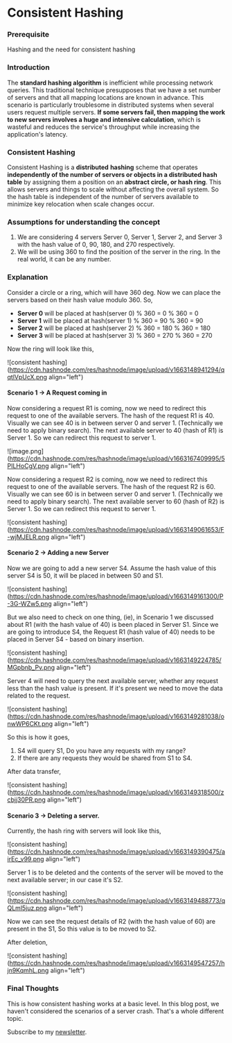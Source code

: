# Consistent Hashing

### Prerequisite

Hashing and the need for consistent hashing

### Introduction
The **standard hashing algorithm** is inefficient while processing network queries. This traditional technique presupposes that we have a set number of servers and that all mapping locations are known in advance. This scenario is particularly troublesome in distributed systems when several users request multiple servers. **If some servers fail, then mapping the work to new servers involves a huge and intensive calculation**, which is wasteful and reduces the service's throughput while increasing the application's latency.

### Consistent Hashing

Consistent Hashing is a **distributed** **hashing** scheme that operates **independently of the number of servers or objects in a distributed hash table** by assigning them a position on an **abstract circle, or hash ring**. This allows servers and things to scale without affecting the overall system. So the hash table is independent of the number of servers available to minimize key relocation when scale changes occur.

### Assumptions for understanding the concept

1. We are considering 4 servers Server 0, Server 1, Server 2, and Server 3 with the hash value of 0, 90, 180, and 270 respectively.
2. We will be using 360 to find the position of the server in the ring. In the real world, it can be any number.

### Explanation



Consider a circle or a ring, which will have 360 deg. Now we can place the servers based on their hash value modulo 360.
So, 

- **Server 0** will be placed at hash(server 0) % 360 = 0 % 360 = 0
- **Server 1** will be placed at hash(server 1) % 360 = 90 % 360 = 90
- **Server 2** will be placed at hash(server 2) % 360 = 180 % 360 = 180
- **Server 3** will be placed at hash(server 3) % 360 = 270 % 360 = 270


Now the ring will look like this, 


![consistent hashing](https://cdn.hashnode.com/res/hashnode/image/upload/v1663148941294/qqtlVpUcX.png align="left")

#### Scenario 1 -> A Request coming in
Now considering a request R1 is coming, now we need to redirect this request to one of the available servers. The hash of the request R1 is 40. Visually we can see 40 is in between server 0 and server 1. (Technically we need to apply binary search). The next available server to 40 (hash of R1) is Server 1. So we can redirect this request to server 1. 



![image.png](https://cdn.hashnode.com/res/hashnode/image/upload/v1663167409995/5PILHoCgV.png align="left")


Now considering a request R2 is coming, now we need to redirect this request to one of the available servers. The hash of the request R2 is 60. Visually we can see 60 is in between server 0 and server 1. (Technically we need to apply binary search). The next available server to 60 (hash of R2) is Server 1. So we can redirect this request to server 1. 


![consistent hashing](https://cdn.hashnode.com/res/hashnode/image/upload/v1663149061653/F-wjMJELR.png align="left")


#### Scenario 2 -> Adding a new Server

Now we are going to add a new server S4. Assume the hash value of this server S4 is 50, it will be placed in between S0 and S1. 


![consistent hashing](https://cdn.hashnode.com/res/hashnode/image/upload/v1663149161300/P-3G-WZw5.png align="left")

But we also need to check on one thing, (ie), in Scenario 1 we discussed about R1 (with the hash value of 40) is been placed in Server S1. Since we are going to introduce S4, the Request R1 (hash value of 40) needs to be placed in Server S4 - based on binary insertion. 


![consistent hashing](https://cdn.hashnode.com/res/hashnode/image/upload/v1663149224785/MGpbnb_Pv.png align="left")

Server 4 will need to query the next available server, whether any request less than the hash value is present. If it's present we need to move the data related to the request. 


![consistent hashing](https://cdn.hashnode.com/res/hashnode/image/upload/v1663149281038/onwWP6CKt.png align="left")

So this is how it goes, 

1. S4 will query S1, Do you have any requests with my range?
2. If there are any requests they would be shared from S1 to S4. 

After data transfer, 


![consistent hashing](https://cdn.hashnode.com/res/hashnode/image/upload/v1663149318500/zcbjj30PR.png align="left")

#### Scenario 3 -> Deleting a server. 

Currently, the hash ring with servers will look like this, 

![consistent hashing](https://cdn.hashnode.com/res/hashnode/image/upload/v1663149390475/airEc_v99.png align="left")

Server 1 is to be deleted and the contents of the server will be moved to the next available server; in our case it's S2. 

![consistent hashing](https://cdn.hashnode.com/res/hashnode/image/upload/v1663149488773/qQLml5juz.png align="left")

Now we can see the request details of R2 (with the hash value of 60) are present in the S1, So this value is to be moved to S2. 

After deletion, 

![consistent hashing](https://cdn.hashnode.com/res/hashnode/image/upload/v1663149547257/hjn9KqmhL.png align="left")


### Final Thoughts

This is how consistent hashing works at a basic level.  In this blog post, we haven't considered the scenarios of a server crash. That's a whole different topic. 

Subscribe to my [newsletter](https://makereading.com/newsletter). 







